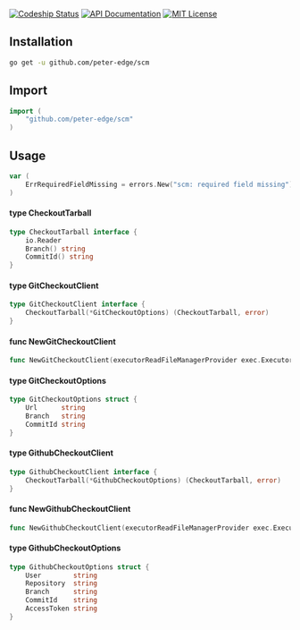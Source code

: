 [![Codeship Status](http://img.shields.io/codeship/34b974b0-6dfa-0132-51b4-66f2bf861e14/master.svg?style=flat-square)](https://codeship.com/projects/57772)
[![API Documentation](http://img.shields.io/badge/api-Godoc-blue.svg?style=flat-square)](https://godoc.org/github.com/peter-edge/scm)
[![MIT License](http://img.shields.io/badge/license-MIT-blue.svg?style=flat-square)](https://github.com/peter-edge/scm/blob/master/LICENSE)

## Installation
```bash
go get -u github.com/peter-edge/scm
```

## Import
```go
import (
    "github.com/peter-edge/scm"
)
```

## Usage

```go
var (
	ErrRequiredFieldMissing = errors.New("scm: required field missing")
)
```

#### type CheckoutTarball

```go
type CheckoutTarball interface {
	io.Reader
	Branch() string
	CommitId() string
}
```


#### type GitCheckoutClient

```go
type GitCheckoutClient interface {
	CheckoutTarball(*GitCheckoutOptions) (CheckoutTarball, error)
}
```


#### func  NewGitCheckoutClient

```go
func NewGitCheckoutClient(executorReadFileManagerProvider exec.ExecutorReadFileManagerProvider) GitCheckoutClient
```

#### type GitCheckoutOptions

```go
type GitCheckoutOptions struct {
	Url      string
	Branch   string
	CommitId string
}
```


#### type GithubCheckoutClient

```go
type GithubCheckoutClient interface {
	CheckoutTarball(*GithubCheckoutOptions) (CheckoutTarball, error)
}
```


#### func  NewGithubCheckoutClient

```go
func NewGithubCheckoutClient(executorReadFileManagerProvider exec.ExecutorReadFileManagerProvider) GithubCheckoutClient
```

#### type GithubCheckoutOptions

```go
type GithubCheckoutOptions struct {
	User        string
	Repository  string
	Branch      string
	CommitId    string
	AccessToken string
}
```
